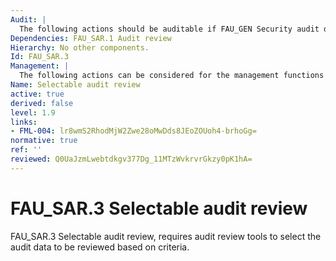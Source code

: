 ```yaml
---
Audit: |
  The following actions should be auditable if FAU_GEN Security audit data generation is included in the PP, PP-Module, functional package or ST: a) detailed: The parameters used for the viewing.
Dependencies: FAU_SAR.1 Audit review
Hierarchy: No other components.
Id: FAU_SAR.3
Management: |
  The following actions can be considered for the management functions in FMT: a) there are no management activities foreseen.
Name: Selectable audit review
active: true
derived: false
level: 1.9
links:
- FML-004: lr8wmS2RhodMjW2Zwe28oMwDds8JEoZOUoh4-brhoGg=
normative: true
ref: ''
reviewed: Q0UaJzmLwebtdkgv377Dg_11MTzWvkrvrGkzy0pK1hA=
---
```


# FAU_SAR.3 Selectable audit review

FAU_SAR.3 Selectable audit review, requires audit review tools to select the audit data to be reviewed based on criteria.